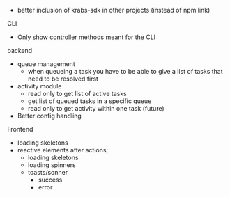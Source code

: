 - better inclusion of krabs-sdk in other projects (instead of npm link)

CLI

- Only show controller methods meant for the CLI

backend

- queue management
  - when queueing a task you have to be able to give a list of tasks that need to be resolved first
- activity module
  - read only to get list of active tasks
  - get list of queued tasks in a specific queue
  - read only to get activity within one task (future)
- Better config handling

Frontend

- loading skeletons
- reactive elements after actions;
  - loading skeletons
  - loading spinners
  - toasts/sonner
    - success
    - error
